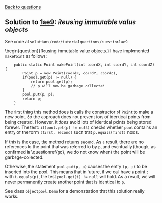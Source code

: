 [Back to questions](../README.md)

## Solution to [1ae9](../questions/1ae9): *Reusing immutable value objects*

See code at `solutions/code/tutorialquestions/question1ae9`

\begin{question}{Reusing immutable value objects.}  I have implemented `makePoint` as follows:

```
	public static Point makePoint(int coordX, int coordY, int coordZ) {
		Point p = new Point(coordX, coordY, coordZ);
		if(pool.get(p) != null) {
			return pool.get(p);
			// p will now be garbage collected
		}
		pool.put(p, p);
		return p;
	}
```

The first thing this method does is calls the constructor of `Point` to make a new point.  So the approach does not prevent
lots of identical points from being created.  However, it *does* avoid lots of identical points being stored forever.
The test: `if(pool.get(p) != null)` checks whether `pool` contains an entry of the form `(first, second)`
such that `p.equals(first)` holds.

If this is the case, the method returns `second`.  As a result, there are no
references to the point that was referred to by `p`, and eventually (though, as confirmed in \questionref{gc}, we do not know when)
the point will be garbage-collected.

Otherwise, the statement `pool.put(p, p)` causes the entry `(p, p)` to be inserted into the pool.  This means that
in future, if we call have a point `t` with `t.equals(p)`, the test `pool.get(t) != null` will hold.
As a result, we will never permanently create another point that is identical to `p`.

See class `objectpool.Demo` for a demonstration that this solution really works.  

